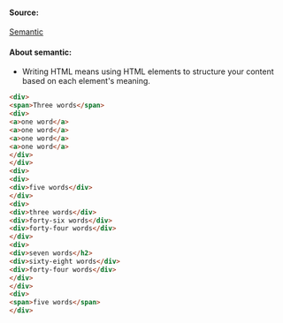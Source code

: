 #### Source:
[Semantic](https://web.dev/learn/html/semantic-html/)

#### About semantic:

* Writing HTML means using HTML elements to structure your content based on each element's meaning.

``` HTML
<div>  
<span>Three words</span>  
<div>  
<a>one word</a>  
<a>one word</a>  
<a>one word</a>  
<a>one word</a>  
</div>  
</div>  
<div>  
<div>  
<div>five words</div>  
</div>  
<div>  
<div>three words</div>  
<div>forty-six words</div>  
<div>forty-four words</div>  
</div>  
<div>  
<div>seven words</h2>  
<div>sixty-eight words</div>  
<div>forty-four words</div>  
</div>  
</div>  
<div>  
<span>five words</span>  
</div>
```